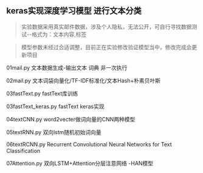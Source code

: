 ## keras实现深度学习模型 进行文本分类

> 实验数据采用真实邮件数据，涉及个人隐私，无法公开，可自行寻找数据测试--格式为：文本内容,标签

> 模型参数未经过合适调整，目前正在实验修改验证模型当中，修改完成会更新项目

01mail.py 文本数据生成-输出文本 词典 非一次执行

02mail.py 文本词袋向量化/TF-IDF标准化/文本Hash+朴素贝叶斯

03fastText.py fastText库训练

03fastText_keras.py fastText keras实现

04textCNN.py word2vecter做词向量的CNN两种模型 

05textRNN.py 双向lstm随机初始词向量

06textRCNN.py Recurrent Convolutional Neural Networks for Text Classification

07Attention.py 双向LSTM+Attention分层注意网络 -HAN模型 


